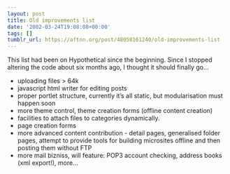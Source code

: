 ```yaml
---
layout: post
title: Old improvements list
date: '2002-03-24T19:08:08+00:00'
tags: []
tumblr_url: https://aftnn.org/post/48058161240/old-improvements-list
---
```

<p>This list had been on Hypothetical since the beginning. Since I stopped altering the code about six months ago, I thought it should finally go&hellip;</p>
<ul>
<li>uploading files &gt; 64k</li>
<li>javascript html writer for editing posts</li>
<li>proper portlet structure, currently it&rsquo;s all static, but modularisation must happen soon</li>
<li>more theme control, theme creation forms (offline content creation)</li>
<li>facilities to attach files to categories dynamically.</li>
<li>page creation forms</li>
<li>more advanced content contribution - detail pages, generalised folder pages, attempt to provide tools for building microsites offline and then posting them without FTP</li>
<li>more mail bizniss, will feature: POP3 account checking, address books (xml export!), more&hellip;</li>
</ul>
